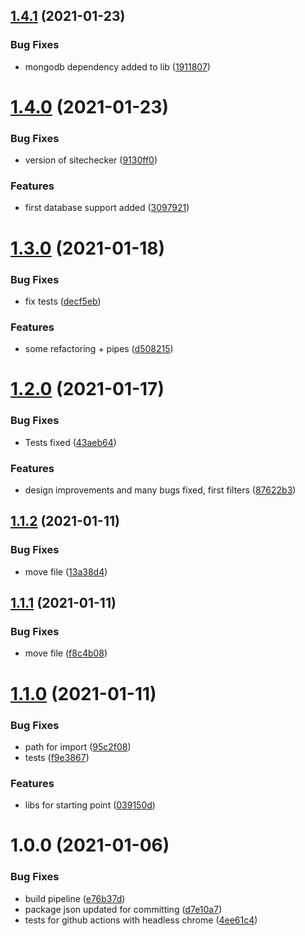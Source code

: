 ## [1.4.1](https://github.com/forsti0506/a11y-sitechecker-dashboard/compare/v1.4.0...v1.4.1) (2021-01-23)


### Bug Fixes

* mongodb dependency added to lib ([1911807](https://github.com/forsti0506/a11y-sitechecker-dashboard/commit/19118073018ed50996dd3a6cc73728d9b1ccd66f))

# [1.4.0](https://github.com/forsti0506/a11y-sitechecker-dashboard/compare/v1.3.0...v1.4.0) (2021-01-23)


### Bug Fixes

* version of sitechecker ([9130ff0](https://github.com/forsti0506/a11y-sitechecker-dashboard/commit/9130ff0f9bde6e18418ab0476b3edb24a7cb4f89))


### Features

* first database support added ([3097921](https://github.com/forsti0506/a11y-sitechecker-dashboard/commit/3097921df4484e7e1b3a2d3bd98a306bb11f9333))

# [1.3.0](https://github.com/forsti0506/a11y-sitechecker-dashboard/compare/v1.2.0...v1.3.0) (2021-01-18)


### Bug Fixes

* fix tests ([decf5eb](https://github.com/forsti0506/a11y-sitechecker-dashboard/commit/decf5eb74757d757f7550e29c53e7f589aa6e8ab))


### Features

* some refactoring + pipes ([d508215](https://github.com/forsti0506/a11y-sitechecker-dashboard/commit/d508215db2075afd106f21d0b747f5e4f1a71f34))

# [1.2.0](https://github.com/forsti0506/a11y-sitechecker-dashboard/compare/v1.1.2...v1.2.0) (2021-01-17)


### Bug Fixes

* Tests fixed ([43aeb64](https://github.com/forsti0506/a11y-sitechecker-dashboard/commit/43aeb647c91888f177303b8cb33d584122a8350c))


### Features

* design improvements and many bugs fixed, first filters ([87622b3](https://github.com/forsti0506/a11y-sitechecker-dashboard/commit/87622b341ce99ede0a8f3f61ce6bd5983191646c))

## [1.1.2](https://github.com/forsti0506/a11y-sitechecker-dashboard/compare/v1.1.1...v1.1.2) (2021-01-11)


### Bug Fixes

* move file ([13a38d4](https://github.com/forsti0506/a11y-sitechecker-dashboard/commit/13a38d4b26992b7f08f0b05aac4f07bffa915347))

## [1.1.1](https://github.com/forsti0506/a11y-sitechecker-dashboard/compare/v1.1.0...v1.1.1) (2021-01-11)


### Bug Fixes

* move file ([f8c4b08](https://github.com/forsti0506/a11y-sitechecker-dashboard/commit/f8c4b0803141c0582f6b5110668366094ede2c16))

# [1.1.0](https://github.com/forsti0506/a11y-sitechecker-dashboard/compare/v1.0.0...v1.1.0) (2021-01-11)


### Bug Fixes

* path for import ([95c2f08](https://github.com/forsti0506/a11y-sitechecker-dashboard/commit/95c2f0830c4963af7bf8dc6b8d1261984b99fc5e))
* tests ([f9e3867](https://github.com/forsti0506/a11y-sitechecker-dashboard/commit/f9e38677ba3538d0a12ddf022f00769ef25ab5ab))


### Features

* libs for starting point ([039150d](https://github.com/forsti0506/a11y-sitechecker-dashboard/commit/039150dc35f401549f803c77eddae0bbd753d55e))

# 1.0.0 (2021-01-06)


### Bug Fixes

* build pipeline ([e76b37d](https://github.com/forsti0506/a11y-sitechecker-dashboard/commit/e76b37dde7528a989e321459940cb1dacab86ec6))
* package json updated for committing ([d7e10a7](https://github.com/forsti0506/a11y-sitechecker-dashboard/commit/d7e10a7932cdb70e01ed9f97280b87473da26db1))
* tests for github actions with headless chrome ([4ee61c4](https://github.com/forsti0506/a11y-sitechecker-dashboard/commit/4ee61c42a189a37c78d9ebad6fd0e13d27966eab))
